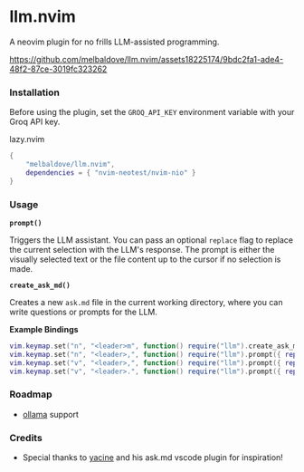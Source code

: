 # llm.nvim

A neovim plugin for no frills LLM-assisted programming.


https://github.com/melbaldove/llm.nvim/assets18225174/9bdc2fa1-ade4-48f2-87ce-3019fc323262


### Installation

Before using the plugin, set the `GROQ_API_KEY` environment variable with your Groq API key.

lazy.nvim
```lua
{
    "melbaldove/llm.nvim",
    dependencies = { "nvim-neotest/nvim-nio" }
}
```

### Usage

**`prompt()`**

Triggers the LLM assistant. You can pass an optional `replace` flag to replace the current selection with the LLM's response. The prompt is either the visually selected text or the file content up to the cursor if no selection is made.

**`create_ask_md()`**

Creates a new `ask.md` file in the current working directory, where you can write questions or prompts for the LLM.

**Example Bindings**
```lua
vim.keymap.set("n", "<leader>m", function() require("llm").create_ask_md() end)
vim.keymap.set("n", "<leader>,", function() require("llm").prompt({ replace = false }) end)
vim.keymap.set("v", "<leader>,", function() require("llm").prompt({ replace = false }) end)
vim.keymap.set("v", "<leader>.", function() require("llm").prompt({ replace = true }) end)
```

### Roadmap
- [ollama](https://github.com/ollama/ollama) support

### Credits

- Special thanks to [yacine](https://twitter.com/i/broadcasts/1kvJpvRPjNaKE) and his ask.md vscode plugin for inspiration!
